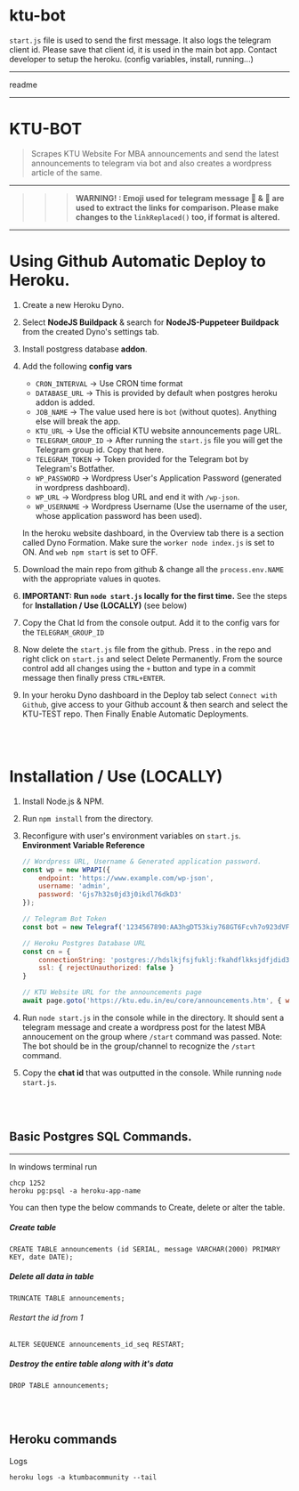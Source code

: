 # ktu-bot

`start.js` file is used to send the first message. It also logs the telegram client id. Please save that client id, it is used in the main bot app. 
Contact developer to setup the heroku. (config variables, install, running...)

******
readme
******

# KTU-BOT 
> Scrapes KTU Website For MBA announcements and send the latest announcements to telegram via bot and also creates a wordpress article of the same.
___
>>> **WARNING! : Emoji used for telegram message 🔗 & 📩 are used to extract the links for comparison. Please make changes to the `linkReplaced()` too, if format is altered.**
---
# Using Github Automatic Deploy to Heroku.
1. Create a new Heroku Dyno.
2. Select **NodeJS Buildpack** & search for **NodeJS-Puppeteer Buildpack** from the created Dyno's settings tab.
3. Install postgress database **addon**.
4. Add the following **config vars**
    * `CRON_INTERVAL` -> Use CRON time format
    * `DATABASE_URL` -> This is provided by default when postgres heroku addon is added.
    * `JOB_NAME` -> The value used here is `bot` (without quotes). Anything else will break the app.
    * `KTU_URL` -> Use the official KTU website announcements page URL.
    * `TELEGRAM_GROUP_ID` -> After running the `start.js` file you will get the Telegram group id. Copy that here.
    * `TELEGRAM_TOKEN` -> Token provided for the Telegram bot by Telegram's Botfather.
    * `WP_PASSWORD` -> Wordpress User's Application Password (generated in wordpress dashboard).
    * `WP_URL` -> Wordpress blog URL and end it with `/wp-json`.
    * `WP_USERNAME` -> Wordpress Username (Use the username of the user, whose application password has been used).

    In the heroku website dashboard, in the Overview tab there is a section called Dyno Formation. Make sure the `worker node index.js` is set to ON. And `web npm start` is set to OFF.
5. Download the main repo from github & change all the `process.env.NAME` with the appropriate values in quotes.
6. **IMPORTANT: Run `node start.js` locally for the first time.** See the steps for **Installation / Use (LOCALLY)** (see below)
7. Copy the Chat Id from the console output. Add it to the config vars for the `TELEGRAM_GROUP_ID`
7. Now delete the `start.js` file from the github. Press . in the repo and right click on `start.js` and select Delete Permanently. From the source control add all changes using the `+` button and type in a commit message then finally press `CTRL+ENTER`.
8. In your heroku Dyno dashboard in the Deploy tab select `Connect with Github`, give access to your Github account & then search and select the KTU-TEST repo. Then Finally Enable Automatic Deployments.

<br>
<br>

# Installation / Use (LOCALLY)
1. Install Node.js & NPM.
2. Run `npm install` from the directory.
3. Reconfigure with user's environment variables on `start.js`.
    **Environment Variable Reference**
    ```javascript
    // Wordpress URL, Username & Generated application password.
    const wp = new WPAPI({
        endpoint: 'https://www.example.com/wp-json',
        username: 'admin',
        password: 'Gjs7h32s0jd3j0ikdl76dkD3'
    });
    ```

    ```javascript
    // Telegram Bot Token
    const bot = new Telegraf('1234567890:AA3hgDT53kiy768GT6Fcvh7o923dVFU091a');
    ```

    ```javascript
    // Heroku Postgres Database URL 
    const cn = {
        connectionString: 'postgres://hdslkjfsjfuklj:fkahdflkksjdfjdid3ufd392udohdkjh32hrrk3hjrh32kjhrh32rh43hrjhj34h@ec2-000-00-000-00.eu-west-1.compute.amazonaws.com:5432/dajkhaslhdlashd',
        ssl: { rejectUnauthorized: false }
    }
    ```

    ```javascript
    // KTU Website URL for the announcements page 
    await page.goto('https://ktu.edu.in/eu/core/announcements.htm', { waitUntil: 'load', timeout: 0 });
    ```
4. Run `node start.js` in the console while in the directory. It should sent a telegram message and create a wordpress post for the latest MBA annoucement on the group where `/start` command was passed.
   Note: The bot should be in the group/channel to recognize the `/start` command.
5. Copy the **chat id** that was outputted in the console. While running `node start.js`.
<br>
<br>

## Basic Postgres SQL Commands.
---
In windows terminal run
```
chcp 1252
heroku pg:psql -a heroku-app-name
```
You can then type the below commands to Create, delete or alter the table.

##### Create table
`CREATE TABLE announcements (id SERIAL, message VARCHAR(2000) PRIMARY KEY, date DATE);`

##### Delete all data in table
`TRUNCATE TABLE announcements;`
###### Restart the id from 1
`ALTER SEQUENCE announcements_id_seq RESTART;`

##### Destroy the entire table along with it's data
`DROP TABLE announcements;`

<br>
<br>

## Heroku commands

Logs
```
heroku logs -a ktumbacommunity --tail
```
